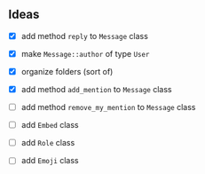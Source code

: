 ## Ideas
- [x] add method `reply` to `Message` class <br />
- [x] make `Message::author` of type `User`<br />
- [x] organize folders (sort of) <br />
- [x] add method `add_mention` to `Message` class <br />
- [ ] add method `remove_my_mention` to `Message` class <br />
- [ ] add `Embed` class <br />
- [ ] add `Role` class <br />
- [ ] add `Emoji` class <br />


